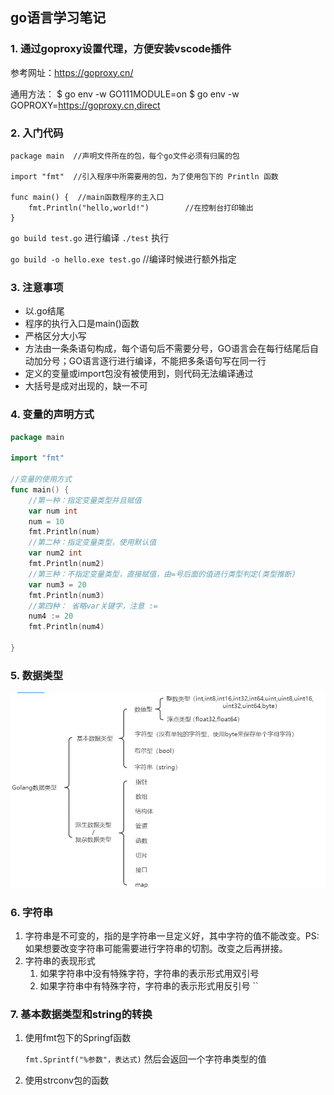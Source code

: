 ## go语言学习笔记


### 1. 通过goproxy设置代理，方便安装vscode插件

参考网址：https://goproxy.cn/

通用方法：
$ go env -w GO111MODULE=on
$ go env -w GOPROXY=https://goproxy.cn,direct


### 2. 入门代码

```
package main  //声明文件所在的包，每个go文件必须有归属的包

import "fmt"  //引入程序中所需要用的包，为了使用包下的 Println 函数

func main() {  //main函数程序的主入口 
	fmt.Println("hello,world!")        //在控制台打印输出   
}
```

`go build test.go` 进行编译
`./test` 执行

`go build -o hello.exe test.go` //编译时候进行额外指定

### 3. 注意事项

- 以.go结尾
- 程序的执行入口是main()函数
- 严格区分大小写
- 方法由一条条语句构成，每个语句后不需要分号，GO语言会在每行结尾后自动加分号；GO语言逐行进行编译，不能把多条语句写在同一行
- 定义的变量或import包没有被使用到，则代码无法编译通过
- 大括号是成对出现的，缺一不可




### 4. 变量的声明方式

```go
package main

import "fmt"

//变量的使用方式
func main() {
	//第一种：指定变量类型并且赋值
	var num int
	num = 10
	fmt.Println(num)
	//第二种：指定变量类型，使用默认值
	var num2 int
	fmt.Println(num2)
	//第三种：不指定变量类型，直接赋值，由=号后面的值进行类型判定(类型推断)
	var num3 = 20
	fmt.Println(num3)
	//第四种： 省略var关键字，注意 :=
	num4 := 20
	fmt.Println(num4)

}

```



### 5. 数据类型

![数据类型](images/sjlx.png)



### 6. 字符串

1. 字符串是不可变的，指的是字符串一旦定义好，其中字符的值不能改变。PS:如果想要改变字符串可能需要进行字符串的切割。改变之后再拼接。
2. 字符串的表现形式
   1. 如果字符串中没有特殊字符，字符串的表示形式用双引号
   2. 如果字符串中有特殊字符，字符串的表示形式用反引号  ``





### 7. 基本数据类型和string的转换

1. 使用fmt包下的Springf函数

   `fmt.Sprintf("%参数"，表达式)` 然后会返回一个字符串类型的值

2. 使用strconv包的函数
















